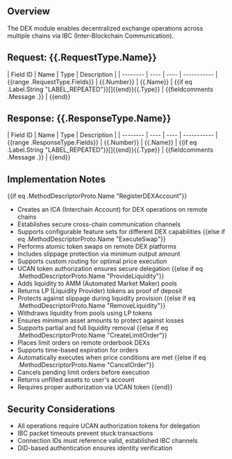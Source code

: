## Overview
The DEX module enables decentralized exchange operations across multiple chains via IBC (Inter-Blockchain Communication).

## Request: {{.RequestType.Name}}

| Field ID | Name | Type | Description |
| -------- | ---- | ---- | ----------- | {{range .RequestType.Fields}}
| {{.Number}} | {{.Name}} | {{if eq .Label.String "LABEL_REPEATED"}}[]{{end}}{{.Type}} | {{fieldcomments .Message .}} | {{end}}

## Response: {{.ResponseType.Name}}

| Field ID | Name | Type | Description |
| -------- | ---- | ---- | ----------- | {{range .ResponseType.Fields}}
| {{.Number}} | {{.Name}} | {{if eq .Label.String "LABEL_REPEATED"}}[]{{end}}{{.Type}} | {{fieldcomments .Message .}} | {{end}}

## Implementation Notes

{{if eq .MethodDescriptorProto.Name "RegisterDEXAccount"}}
- Creates an ICA (Interchain Account) for DEX operations on remote chains
- Establishes secure cross-chain communication channels
- Supports configurable feature sets for different DEX capabilities
{{else if eq .MethodDescriptorProto.Name "ExecuteSwap"}}
- Performs atomic token swaps on remote DEX platforms
- Includes slippage protection via minimum output amount
- Supports custom routing for optimal price execution
- UCAN token authorization ensures secure delegation
{{else if eq .MethodDescriptorProto.Name "ProvideLiquidity"}}
- Adds liquidity to AMM (Automated Market Maker) pools
- Returns LP (Liquidity Provider) tokens as proof of deposit
- Protects against slippage during liquidity provision
{{else if eq .MethodDescriptorProto.Name "RemoveLiquidity"}}
- Withdraws liquidity from pools using LP tokens
- Ensures minimum asset amounts to protect against losses
- Supports partial and full liquidity removal
{{else if eq .MethodDescriptorProto.Name "CreateLimitOrder"}}
- Places limit orders on remote orderbook DEXs
- Supports time-based expiration for orders
- Automatically executes when price conditions are met
{{else if eq .MethodDescriptorProto.Name "CancelOrder"}}
- Cancels pending limit orders before execution
- Returns unfilled assets to user's account
- Requires proper authorization via UCAN token
{{end}}

## Security Considerations

- All operations require UCAN authorization tokens for delegation
- IBC packet timeouts prevent stuck transactions
- Connection IDs must reference valid, established IBC channels
- DID-based authentication ensures identity verification
<!-- Auto-update: 2025-10-14T06:59:25.464488 -->
